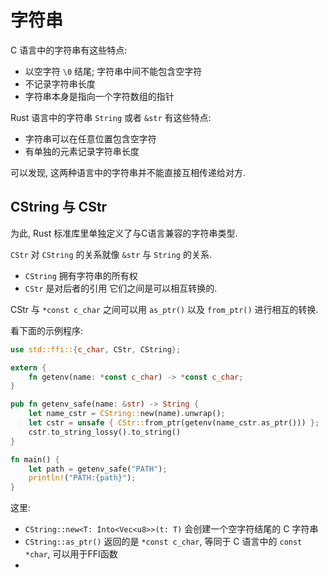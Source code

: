 
# 字符串

C 语言中的字符串有这些特点:
- 以空字符 `\0` 结尾; 字符串中间不能包含空字符
- 不记录字符串长度
- 字符串本身是指向一个字符数组的指针

Rust 语言中的字符串 `String` 或者 `&str` 有这些特点:
- 字符串可以在任意位置包含空字符
- 有单独的元素记录字符串长度

可以发现, 这两种语言中的字符串并不能直接互相传递给对方.

## CString 与 CStr
为此, Rust 标准库里单独定义了与C语言兼容的字符串类型.

`CStr` 对 `CString` 的关系就像 `&str` 与 `String` 的关系.
- `CString` 拥有字符串的所有权
- `CStr` 是对后者的引用
它们之间是可以相互转换的.

CStr 与 `*const c_char` 之间可以用 `as_ptr()` 以及 `from_ptr()` 进行相互的转换.

看下面的示例程序:
```rust
use std::ffi::{c_char, CStr, CString};

extern {
    fn getenv(name: *const c_char) -> *const c_char;
}

pub fn getenv_safe(name: &str) -> String {
    let name_cstr = CString::new(name).unwrap();
    let cstr = unsafe { CStr::from_ptr(getenv(name_cstr.as_ptr())) };
    cstr.to_string_lossy().to_string()
}

fn main() {
    let path = getenv_safe("PATH");
    println!("PATH:{path}");
}
```

这里:
- `CString::new<T: Into<Vec<u8>>(t: T)` 会创建一个空字符结尾的 C 字符串
- `CString::as_ptr()` 返回的是 `*const c_char`, 等同于 C 语言中的 `const *char`, 可以用于FFI函数
- 